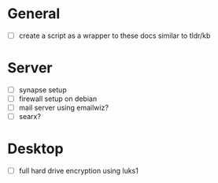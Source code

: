 # General
- [ ] create a script as a wrapper to these docs similar to tldr/kb

# Server
- [ ] synapse setup
- [ ] firewall setup on debian
- [ ] mail server using emailwiz?
- [ ] searx?

# Desktop
- [ ] full hard drive encryption using luks1
